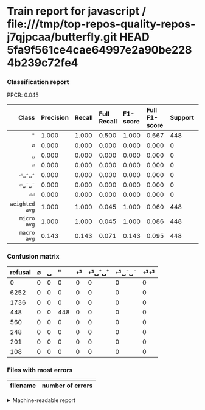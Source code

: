 # Train report for javascript / file:///tmp/top-repos-quality-repos-j7qjpcaa/butterfly.git HEAD 5fa9f561ce4cae64997e2a90be2284b239c72fe4

### Classification report

PPCR: 0.045

| Class | Precision | Recall | Full Recall | F1-score | Full F1-score | Support | Full Support | PPCR |
|------:|:----------|:-------|:------------|:---------|:---------|:--------|:-------------|:-----|
| `"` | 1.000| 1.000| 0.500| 1.000| 0.667| 448| 896| 0.500 |
| `∅` | 0.000| 0.000| 0.000| 0.000| 0.000| 0| 6252| 0.000 |
| `␣` | 0.000| 0.000| 0.000| 0.000| 0.000| 0| 1736| 0.000 |
| `⏎` | 0.000| 0.000| 0.000| 0.000| 0.000| 0| 560| 0.000 |
| `⏎␣⁺␣⁺` | 0.000| 0.000| 0.000| 0.000| 0.000| 0| 248| 0.000 |
| `⏎␣⁻␣⁻` | 0.000| 0.000| 0.000| 0.000| 0.000| 0| 201| 0.000 |
| `⏎⏎` | 0.000| 0.000| 0.000| 0.000| 0.000| 0| 108| 0.000 |
| `weighted avg` | 1.000| 1.000| 0.045| 1.000| 0.060| 448| 10001| 0.045 |
| `micro avg` | 1.000| 1.000| 0.045| 1.000| 0.086| 448| 10001| 0.045 |
| `macro avg` | 0.143| 0.143| 0.071| 0.143| 0.095| 448| 10001| 0.045 |

### Confusion matrix

|refusal|  ∅| ␣| "| ⏎| ⏎␣⁺␣⁺| ⏎␣⁻␣⁻| ⏎⏎| 
|:---|:---|:---|:---|:---|:---|:---|:---|
|0 |0 |0 |0 |0 |0 |0 |0 |
|6252 |0 |0 |0 |0 |0 |0 |0 |
|1736 |0 |0 |0 |0 |0 |0 |0 |
|448 |0 |0 |448 |0 |0 |0 |0 |
|560 |0 |0 |0 |0 |0 |0 |0 |
|248 |0 |0 |0 |0 |0 |0 |0 |
|201 |0 |0 |0 |0 |0 |0 |0 |
|108 |0 |0 |0 |0 |0 |0 |0 |

### Files with most errors

| filename | number of errors|
|:----:|:-----|

<details>
    <summary>Machine-readable report</summary>
```json
{
  "cl_report": {"\"": {"f1-score": 1.0, "precision": 1.0, "recall": 1.0, "support": 448}, "macro avg": {"f1-score": 0.14285714285714285, "precision": 0.14285714285714285, "recall": 0.14285714285714285, "support": 448}, "micro avg": {"f1-score": 1.0, "precision": 1.0, "recall": 1.0, "support": 448}, "weighted avg": {"f1-score": 1.0, "precision": 1.0, "recall": 1.0, "support": 448}, "\u2205": {"f1-score": 0.0, "precision": 0.0, "recall": 0.0, "support": 0}, "\u23ce": {"f1-score": 0.0, "precision": 0.0, "recall": 0.0, "support": 0}, "\u23ce\u23ce": {"f1-score": 0.0, "precision": 0.0, "recall": 0.0, "support": 0}, "\u23ce\u2423\u207a\u2423\u207a": {"f1-score": 0.0, "precision": 0.0, "recall": 0.0, "support": 0}, "\u23ce\u2423\u207b\u2423\u207b": {"f1-score": 0.0, "precision": 0.0, "recall": 0.0, "support": 0}, "\u2423": {"f1-score": 0.0, "precision": 0.0, "recall": 0.0, "support": 0}},
  "cl_report_full": {"\"": {"f1-score": 0.6666666666666666, "precision": 1.0, "recall": 0.5, "support": 896}, "macro avg": {"f1-score": 0.09523809523809523, "precision": 0.14285714285714285, "recall": 0.07142857142857142, "support": 10001}, "micro avg": {"f1-score": 0.08574983251985838, "precision": 1.0, "recall": 0.044795520447955206, "support": 10001}, "weighted avg": {"f1-score": 0.0597273605972736, "precision": 0.08959104089591041, "recall": 0.044795520447955206, "support": 10001}, "\u2205": {"f1-score": 0.0, "precision": 0.0, "recall": 0.0, "support": 6252}, "\u23ce": {"f1-score": 0.0, "precision": 0.0, "recall": 0.0, "support": 560}, "\u23ce\u23ce": {"f1-score": 0.0, "precision": 0.0, "recall": 0.0, "support": 108}, "\u23ce\u2423\u207a\u2423\u207a": {"f1-score": 0.0, "precision": 0.0, "recall": 0.0, "support": 248}, "\u23ce\u2423\u207b\u2423\u207b": {"f1-score": 0.0, "precision": 0.0, "recall": 0.0, "support": 201}, "\u2423": {"f1-score": 0.0, "precision": 0.0, "recall": 0.0, "support": 1736}},
  "ppcr": 0.044795520447955206
}
```
</details>
